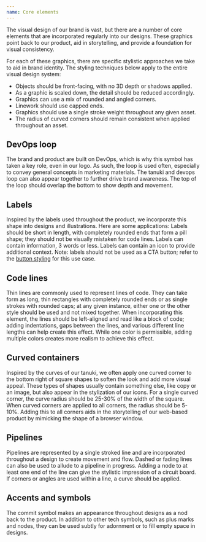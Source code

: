 ```yaml
---
name: Core elements
---
```


The visual design of our brand is vast, but there are a number of core elements that are incorporated regularly into our designs. These graphics point back to our product, aid in storytelling, and provide a foundation for visual consistency.

For each of these graphics, there are specific stylistic approaches we take to aid in brand identity. The styling techniques below apply to the entire visual design system:

- Objects should be front-facing, with no 3D depth or shadows applied.
- As a graphic is scaled down, the detail should be reduced accordingly.
- Graphics can use a mix of rounded and angled corners.
- Linework should use capped ends.  
- Graphics should use a single stroke weight throughout any given asset.
- The radius of curved corners should remain consistent when applied throughout an asset.

## DevOps loop

The brand and product are built on DevOps, which is why this symbol has taken a key role, even in our logo. As such, the loop is used often, especially to convey general concepts in marketing materials. The tanuki and devops loop can also appear together to further drive brand awareness. The top of the loop should overlap the bottom to show depth and movement.

<figure-img alt="Three visual examples of the devops loop" label="DevOps loop examples" src="/img/brand/core-devops.png"></figure-img>

## Labels

Inspired by the labels used throughout the product, we incorporate this shape into designs and illustrations.  Here are some applications:
Labels should be short in length, with completely rounded ends that form a pill shape; they should not be visually mistaken for code lines.
Labels can contain information, 3 words or less.
Labels can contain an icon to provide additional context.
Note: labels should not be used as a CTA button; refer to the [button styling](https://www.figma.com/design/nWIOpmuMp7RZXmfTj6ujAF/Slippers_foundations?node-id=79-0&t=XmEiaAIk4WOw18Hs-0) for this use case.

<figure-img alt="Three visual examples of label graphics" label="Label styling examples" src="/img/brand/core-labels.png"></figure-img>

## Code lines

Thin lines are commonly used to represent lines of code. They can take form as long, thin rectangles with completely rounded ends or as single strokes with rounded caps; at any given instance, either one or the other style should be used and not mixed together.
When incorporating this element, the lines should be left-aligned and read like a block of code; adding indentations, gaps between the lines, and various different line lengths can help create this effect. While one color is permissible, adding multiple colors creates more realism to achieve this effect.

<figure-img alt="Three visual examples of code lines" label="Code line styling examples" src="/img/brand/core-code.png"></figure-img>

## Curved containers

Inspired by the curves of our tanuki, we often apply one curved corner to the bottom right of square shapes to soften the look and add more visual appeal. These types of shapes usually contain something else, like copy or an image, but also appear in the stylization of our icons. For a single curved corner, the curve radius should be 25-30% of the width of the square.
When curved corners are applied to all corners, the radius should be 5-10%. Adding this to all corners aids in the storytelling of our web-based product by mimicking the shape of a browser window.  

<figure-img alt="Three visual examples using curved containers" label="Curved container examples" src="/img/brand/core-curved.png"></figure-img>

## Pipelines

Pipelines are represented by a single stroked line and are incorporated throughout a design to create movement and flow. Dashed or fading lines can also be used to allude to a pipeline in progress. Adding a node to at least one end of the line can give the stylistic impression of a circuit board. If corners or angles are used within a line, a curve should be applied.

<figure-img alt="Three visual examples using pipelines" label="Pipeline examples" src="/img/brand/core-pipelines.png"></figure-img>

## Accents and symbols

The commit symbol makes an appearance throughout designs as a nod back to the product. In addition to other tech symbols, such as plus marks and nodes, they can be used subtly for adornment or to fill empty space in designs.

<figure-img alt="Three visual examples using accents and symbols" label="Accent and symbols examples" src="/img/brand/core-accents.png"></figure-img>
